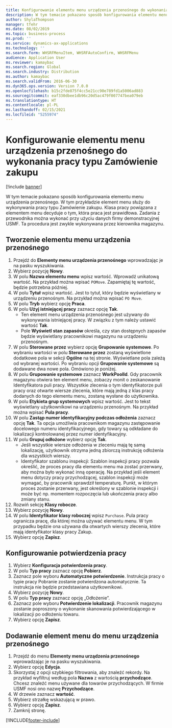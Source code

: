 ```yaml
---
title: Konfigurowanie elementu menu urządzenia przenośnego do wykonania pracy typu Zamówienie zakupu
description: W tym temacie pokazano sposób konfigurowania elementu menu urządzenia przenośnego.
author: ShylaThompson
manager: tfehr
ms.date: 08/02/2019
ms.topic: business-process
ms.prod: ''
ms.service: dynamics-ax-applications
ms.technology: ''
ms.search.form: WHSRFMenuItem, WHSRFAutoConfirm, WHSRFMenu
audience: Application User
ms.reviewer: kamaybac
ms.search.region: Global
ms.search.industry: Distribution
ms.author: kamaybac
ms.search.validFrom: 2016-06-30
ms.dyn365.ops.version: Version 7.0.0
ms.openlocfilehash: b15c2fde875f4cc5e21cc90e789fd1a5006ad883
ms.sourcegitcommit: eaf330dbee1db96c20d5ac479f007747bea079eb
ms.translationtype: HT
ms.contentlocale: pl-PL
ms.lasthandoff: 02/15/2021
ms.locfileid: "5255974"
---
```

# <a name="set-up-a-mobile-device-menu-item-for-completing-work-of-type-purchase-order"></a>Konfigurowanie elementu menu urządzenia przenośnego do wykonania pracy typu Zamówienie zakupu

[!include [banner](../../includes/banner.md)]

W tym temacie pokazano sposób konfigurowania elementu menu urządzenia przenośnego. W tym przykładzie element menu służy do wykonywania pracy typu Zamówienie zakupu. Klasa pracy powiązana z elementem menu decyduje o tym, która praca jest prawidłowa. Zadania z przewodnika można wykonać przy użyciu danych firmy demonstracyjnej USMF. Ta procedura jest zwykle wykonywana przez kierownika magazynu.


## <a name="create-a-mobile-device-menu-item"></a>Tworzenie elementu menu urządzenia przenośnego
1. Przejdź do **Elementy menu urządzenia przenośnego** wprowadzając je na pasku wyszukiwania.
2. Wybierz pozycję **Nowy**.
3. W polu **Nazwa elementu menu** wpisz wartość. Wprowadź unikatową wartość. Na przykład można wpisać `POMove`. Zapamiętaj tę wartość, będzie potrzebna później.  
4. W polu **Tytuł** wpisz wartość. Jest to tytuł, który będzie wyświetlany w urządzeniu przenośnym. Na przykład można wpisać `PO Move`.  
5. W polu **Tryb** wybierz opcję **Praca**.
6. W polu **Użyj istniejącej pracy** zaznacz opcję **Tak**.
    - Ten element menu urządzenia przenośnego jest używany do wykonywania istniejącej pracy. W związku z tym należy ustawić wartość **Tak**.  
    - Pole **Wyświetl stan zapasów** określa, czy stan dostępnych zapasów będzie wyświetlany pracownikowi magazynu na urządzeniu przenośnym.  
7. W polu **Sterowane przez** wybierz opcję **Grupowanie systemowe**. Po wybraniu wartości w polu **Sterowane przez** zostaną wyświetlone dodatkowe pola w sekcji **Ogólne** na tej stronie. Wyświetlane pola zależą od wybranej wartości. Po wybraniu opcji **Grupowanie systemowe** są dodawane dwa nowe pola. Omówiono je poniżej.  
8. W polu **Grupowanie systemowe** zaznacz **WorkPoolId**. Gdy pracownik magazynu otwiera ten element menu, zobaczy monit o zeskanowanie Identyfikatora puli pracy. Wszystkie zlecenia o tym identyfikatorze puli pracy oraz otwarte wiersze zlecenia, które mają jedną z klas pracy dodanych do tego elementu menu, zostaną wysłane do użytkownika.  
9. W polu **Etykieta grup systemowych** wpisz wartość. Jest to tekst wyświetlany użytkownikowi na urządzeniu przenośnym. Na przykład można wpisać **Pula pracy**.  
10. W polu **Zastąp numer identyfikacyjny podczas odłożenia** zaznacz opcję **Tak**. Ta opcja umożliwia pracownikom magazynu zastępowanie docelowego numeru identyfikacyjnego, gdy towary są odkładane do lokalizacji kontrolowanej przez numer identyfikacyjny.  
11. W polu **Grupuj odłożone** wybierz opcję **Tak**.
    - Jeśli wszystkie wiersze odłożenia w zleceniu mają tę samą lokalizację, użytkownik otrzyma jedną zbiorczą instrukcję odłożenia dla wszystkich wierszy. 
    - Identyfikator szablonu inspekcji: Szablon inspekcji pracy pozwala określić, że proces pracy dla elementu menu ma zostać przerwany, aby można było wykonać inną operację. Na przykład jeśli element menu dotyczy pracy przychodzącej, szablon inspekcji może wymagać, by pracownik sprawdził temperaturę. Punkt, w którym proces zostanie przerwany, jest określony w szablonie inspekcji i może być np. momentem rozpoczęcia lub ukończenia pracy albo zmiany stanu.  
12. Rozwiń sekcję **Klasy robocze**.
13. Wybierz pozycję **Nowy**.
14. W polu **Identyfikator klasy roboczej** wpisz `Purchase`. Pula pracy ogranicza pracę, dla której można używać elementu menu. W tym przypadku będzie ona używana dla otwartych wierszy zlecenia, które mają identyfikator klasy pracy Zakup.  
15. Wybierz opcję **Zapisz**.

## <a name="set-up-work-confirmation"></a>Konfigurowanie potwierdzenia pracy
1. Wybierz **Konfiguracja potwierdzenia pracy**.
2. W polu **Typ pracy** zaznacz opcję **Pobierz**.
3. Zaznacz pole wyboru **Automatyczne potwierdzenie**. Instrukcja pracy o typie pracy Pobranie zostanie potwierdzona automatycznie. Ta instrukcja nie będzie przedstawiana użytkownikowi.  
4. Wybierz pozycję **Nowy**.
5. W polu **Typ pracy** zaznacz opcję „Odłożenie”.
6. Zaznacz pole wyboru **Potwierdzenie lokalizacji**. Pracownik magazynu zostanie poproszony o wykonanie skanowania potwierdzającego w lokalizacji po odłożeniu towaru.  
7. Wybierz opcję **Zapisz**.

## <a name="add-the-menu-item-to-a-mobile-device-menu"></a>Dodawanie element menu do menu urządzenia przenośnego
1. Przejdź do menu **Elementy menu urządzenia przenośnego** wprowadzając je na pasku wyszukiwania.
2. Wybierz opcję **Edycja**.
3. Skorzystaj z opcji szybkiego filtrowania, aby znaleźć rekordy. Na przykład wyfiltruj według pola **Nazwa** z wartością **przychodzące**. Chcesz znaleźć menu używane dla towarów przychodzących. W firmie USMF nosi ono nazwę **Przychodzące**.  
4. W drzewie zaznacz **wartość**.
5. Wybierz strzałkę wskazującą w prawo.
6. Wybierz opcję **Zapisz**.
7. Zamknij stronę.


[!INCLUDE[footer-include](../../../includes/footer-banner.md)]